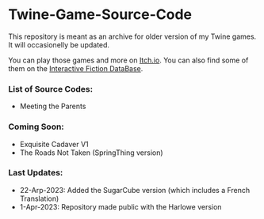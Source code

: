# Twine-Game-Source-Code

This repository is meant as an archive for older version of my Twine games. It will occasionelly be updated.

You can play those games and more on [Itch.io](https://manonamora.itch.io/). You can also find some of them on the [Interactive Fiction DataBase](https://ifdb.org/search?searchfor=authorid:r8zj2ybma6r0emy4).

### List of Source Codes:
- Meeting the Parents

### Coming Soon:
- Exquisite Cadaver V1
- The Roads Not Taken (SpringThing version)

### Last Updates:
- 22-Arp-2023: Added the SugarCube version (which includes a French Translation)
- 1-Apr-2023: Repository made public with the Harlowe version
